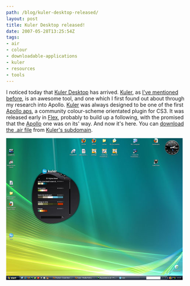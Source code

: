 ```yaml
---
path: /blog/kuler-desktop-released/
layout: post
title: Kuler Desktop released!
date: 2007-05-28T13:25:54Z
tags:
- air
- colour
- downloadable-applications
- kuler
- resources
- tools
---
```


I noticed today that [Kuler Desktop](http://kuler.adobe.com/links/kuler_desktop_051707.air "Get the Kuler Desktop .air file.") has arrived. [Kuler](http://kuler.adobe.com "Open this link in a new window."), as [I've mentioned before](http://www.psyked.co.uk/2007/05/15/secret-weapon-1-kuler/ "Open this link in the same window."), is an awesome tool, and one which I first found out about through my research into Apollo. [Kuler](http://kuler.adobe.com "Open this link in a new window.") was always designed to be one of the first [Apollo aps](http://labs.adobe.com/wiki/index.php/Apollo:Applications "Open this link in a new window."), a community colour-scheme orientated plugin for CS3. It was released early in [Flex](http://www.adobe.com/devnet/flex/ "Open this link in a new window."), probably to build up a following, with the promised that the [Apollo](http://labs.adobe.com/wiki/index.php/Apollo "Open this link in a new window.") one was on its' way. And now it's here. You can [download the .air file](http://kuler.adobe.com/links/kuler_desktop_051707.air "Get the Kuler Desktop .air file.") from [Kuler's subdomain](http://kuler.adobe.com "Open this link in a new window.").

![Kuler Desktop](kulerdesktop.jpg)